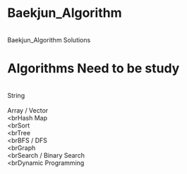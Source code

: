 # Baekjun_Algorithm
<br>Baekjun_Algorithm Solutions</br>
# Algorithms Need to be study
<br>String</br>
<br>Array / Vector</br>
<brHash Map</br>
<brSort</br>
<brTree</br>
<brBFS / DFS</br>
<brGraph</br>
<brSearch / Binary Search</br>
<brDynamic Programming</br>
